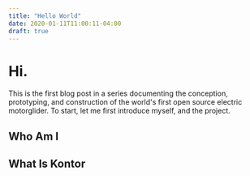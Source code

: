 ```yaml
---
title: "Hello World"
date: 2020-01-11T11:00:11-04:00
draft: true
---
```


# Hi.

This is the first blog post in a series documenting the conception, prototyping, and construction of the world's first open source electric motorglider. To start, let me first introduce myself, and the project.

## Who Am I

## What Is Kontor
